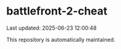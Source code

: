 # battlefront-2-cheat

Last updated: 2025-06-23 12:00:48

This repository is automatically maintained.
